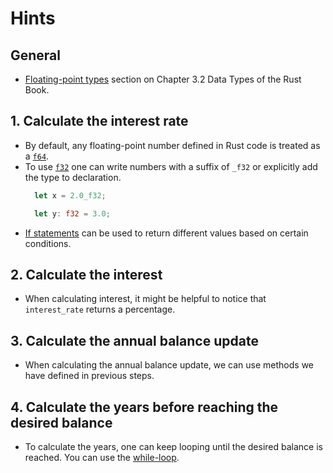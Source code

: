 # Hints

## General

- [Floating-point types][floating-point-types] section on Chapter 3.2 Data Types
  of the Rust Book.

## 1. Calculate the interest rate

- By default, any floating-point number defined in Rust code is treated as a
  [`f64`][f64].
- To use [`f32`][f32] one can write numbers with a suffix of `_f32` or explicitly add
  the type to declaration.
  ```rust
    let x = 2.0_f32;

    let y: f32 = 3.0;
  ```
- [If statements][if-statements] can be used to return different values based on certain
  conditions.


## 2. Calculate the interest

- When calculating interest, it might be helpful to notice that `interest_rate` returns a percentage.

## 3. Calculate the annual balance update

- When calculating the annual balance update, we can use methods we have defined in previous steps.

## 4. Calculate the years before reaching the desired balance

- To calculate the years, one can keep looping until the desired balance is
  reached. You can use the [while-loop].

[while-loop]: https://doc.rust-lang.org/rust-by-example/flow_control/while.html
[f32]: https://doc.rust-lang.org/std/primitive.f32.html
[f64]: https://doc.rust-lang.org/std/primitive.f64.html
[if-statements]: https://doc.rust-lang.org/book/ch03-05-control-flow.html#if-expressions
[floating-point-types]:
    https://doc.rust-lang.org/book/ch03-02-data-types.html?highlight=floating#floating-point-types
[rust-book]: https://doc.rust-lang.org/book
